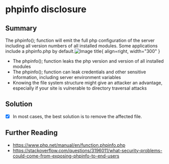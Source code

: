 # phpinfo disclosure

## Summary

The phpinfo(); function will emit the full php configuration of the server including all version numbers of all installed modules. Some applications include a phpinfo.php by default.![Image title](https://i.yt.gl/get/44ecc/ixoolpoghy50.png){ align=right, width="300" }

* The phpinfo(); function leaks the php version and version of all installed modules
* The phpinfo(); function can leak credentials and other sensitive information, including server environment variables
* Knowing the file system structure might give an attacker an advantage, especially if your site is vulnerable to directory traversal attacks


## Solution
- [x] In most cases, the best solution is to remove the affected file. 

## Further Reading
* <https://www.php.net/manual/en/function.phpinfo.php>
* <https://stackoverflow.com/questions/3196011/what-security-problems-could-come-from-exposing-phpinfo-to-end-users>

